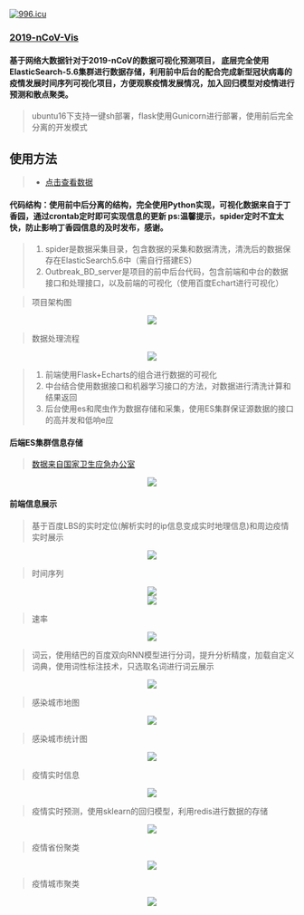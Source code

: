 
[![996.icu](https://img.shields.io/badge/link-996.icu-red.svg)](https://996.icu)


###  [2019-nCoV-Vis](/)

#### 基于网络大数据针对于2019-nCoV的数据可视化预测项目， 底层完全使用ElasticSearch-5.6集群进行数据存储，利用前中后台的配合完成新型冠状病毒的疫情发展时间序列可视化项目，方便观察疫情发展情况，加入回归模型对疫情进行预测和散点聚类。

>  ubuntu16下支持一键sh部署，flask使用Gunicorn进行部署，使用前后完全分离的开发模式 

## 使用方法

> * [点击查看数据](/)
#### 代码结构：使用前中后分离的结构，完全使用Python实现，可视化数据来自于丁香园，通过crontab定时即可实现信息的更新 ps:温馨提示，spider定时不宜太快，防止影响丁香园信息的及时发布，感谢。

> 1. spider是数据采集目录，包含数据的采集和数据清洗，清洗后的数据保存在ElasticSearch5.6中（需自行搭建ES）
> 2. Outbreak_BD_server是项目的前中后台代码，包含前端和中台的数据接口和处理接口，以及前端的可视化（使用百度Echart进行可视化）

> 项目架构图

<div align=center><img  src="https://github.com/CarryChang/2019-nCoV-Vis/blob/master/vis/sys_structure.png"></div>


> 数据处理流程

<div align=center><img  src="https://github.com/CarryChang/2019-nCoV-Vis/blob/master/vis/data_process.png"></div>

> 1. 前端使用Flask+Echarts的组合进行数据的可视化
> 2. 中台结合使用数据接口和机器学习接口的方法，对数据进行清洗计算和结果返回
> 3. 后台使用es和爬虫作为数据存储和采集，使用ES集群保证源数据的接口的高并发和低响e应

#### 后端ES集群信息存储 
> [数据来自国家卫生应急办公室](http://www.nhc.gov.cn/yjb/pzhgli/new_list.shtml)
<div align=center><img  src="https://github.com/CarryChang/2019-nCoV-Vis/blob/master/vis/es_data.png"></div>

#### 前端信息展示
> 基于百度LBS的实时定位(解析实时的ip信息变成实时地理信息)和周边疫情实时展示

<div align=center><img  src="https://github.com/CarryChang/2019-nCoV-Vis/blob/master/vis/reallocation.png"></div>

> 时间序列

<div align=center><img  src="https://github.com/CarryChang/2019-nCoV-Vis/blob/master/vis/timeseries.png"></div>
<div align=center><img  src="https://github.com/CarryChang/2019-nCoV-Vis/blob/master/vis/timeline.png"></div>

> 速率

<div align=center><img  src="https://github.com/CarryChang/2019-nCoV-Vis/blob/master/vis/realrate.png"></div>


> 词云，使用结巴的百度双向RNN模型进行分词，提升分析精度，加载自定义词典，使用词性标注技术，只选取名词进行词云展示

<div align=center><img  src="https://github.com/CarryChang/2019-nCoV-Vis/blob/master/vis/wordcloud.png"></div>


> 感染城市地图

<div align=center><img  src="https://github.com/CarryChang/2019-nCoV-Vis/blob/master/vis/map.png"></div>

 
> 感染城市统计图

<div align=center><img  src="https://github.com/CarryChang/2019-nCoV-Vis/blob/master/vis/static.png"></div>

 
> 疫情实时信息

<div align=center><img  src="https://github.com/CarryChang/2019-nCoV-Vis/blob/master/vis/news.png"></div>

 > 疫情实时预测，使用sklearn的回归模型，利用redis进行数据的存储
 
 <div align=center><img  src="https://github.com/CarryChang/2019-nCoV-Vis/blob/master/vis/lr.png"></div>
 
> 疫情省份聚类
 
 <div align=center><img  src="https://github.com/CarryChang/2019-nCoV-Vis/blob/master/vis/city_cluster.png"></div>
 
> 疫情城市聚类
 
 <div align=center><img  src="https://github.com/CarryChang/2019-nCoV-Vis/blob/master/vis/province_cluster.png"></div>
 
 
